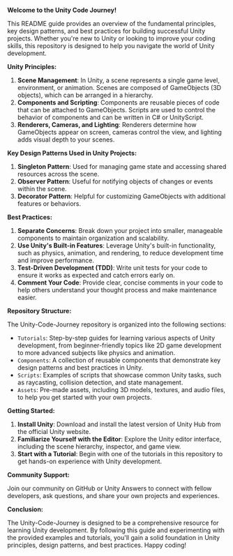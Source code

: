**Welcome to the Unity Code Journey!**

This README guide provides an overview of the fundamental principles, key design patterns, and best practices for building successful Unity projects. Whether you're new to Unity or looking to improve your coding skills, this repository is designed to help you navigate the world of Unity development.

**Unity Principles:**

1. **Scene Management**: In Unity, a scene represents a single game level, environment, or animation. Scenes are composed of GameObjects (3D objects), which can be arranged in a hierarchy.
2. **Components and Scripting**: Components are reusable pieces of code that can be attached to GameObjects. Scripts are used to control the behavior of components and can be written in C# or UnityScript.
3. **Renderers, Cameras, and Lighting**: Renderers determine how GameObjects appear on screen, cameras control the view, and lighting adds visual depth to your scenes.

**Key Design Patterns Used in Unity Projects:**

1. **Singleton Pattern**: Used for managing game state and accessing shared resources across the scene.
2. **Observer Pattern**: Useful for notifying objects of changes or events within the scene.
3. **Decorator Pattern**: Helpful for customizing GameObjects with additional features or behaviors.

**Best Practices:**

1. **Separate Concerns**: Break down your project into smaller, manageable components to maintain organization and scalability.
2. **Use Unity's Built-in Features**: Leverage Unity's built-in functionality, such as physics, animation, and rendering, to reduce development time and improve performance.
3. **Test-Driven Development (TDD)**: Write unit tests for your code to ensure it works as expected and catch errors early on.
4. **Comment Your Code**: Provide clear, concise comments in your code to help others understand your thought process and make maintenance easier.

**Repository Structure:**

The Unity-Code-Journey repository is organized into the following sections:

* `Tutorials`: Step-by-step guides for learning various aspects of Unity development, from beginner-friendly topics like 2D game development to more advanced subjects like physics and animation.
* `Components`: A collection of reusable components that demonstrate key design patterns and best practices in Unity.
* `Scripts`: Examples of scripts that showcase common Unity tasks, such as raycasting, collision detection, and state management.
* `Assets`: Pre-made assets, including 3D models, textures, and audio files, to help you get started with your own projects.

**Getting Started:**

1. **Install Unity**: Download and install the latest version of Unity Hub from the official Unity website.
2. **Familiarize Yourself with the Editor**: Explore the Unity editor interface, including the scene hierarchy, inspector, and game view.
3. **Start with a Tutorial**: Begin with one of the tutorials in this repository to get hands-on experience with Unity development.

**Community Support:**

Join our community on GitHub or Unity Answers to connect with fellow developers, ask questions, and share your own projects and experiences.

**Conclusion:**

The Unity-Code-Journey is designed to be a comprehensive resource for learning Unity development. By following this guide and experimenting with the provided examples and tutorials, you'll gain a solid foundation in Unity principles, design patterns, and best practices. Happy coding!